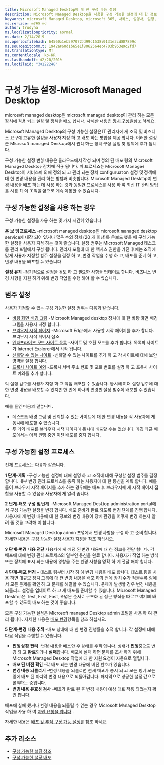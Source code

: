 ```yaml
---
title: Microsoft Managed Desktop에 대 한 구성 가능 설정
description: Microsoft Managed Desktop을 사용한 구성 가능한 설정에 대 한 정보
keywords: microsoft Managed Desktop, microsoft 365, 서비스, 설명서, 설정, 구성 가능한 설정
ms.service: m365-md
author: trudyha
ms.localizationpriority: normal
ms.date: 2/14/2019
ms.openlocfilehash: 64560a1eb597072dd99c1538b0131e3cd807899c
ms.sourcegitcommit: 1942a860d1b65e1f8062564ec4703b953e0c2fd7
ms.translationtype: MT
ms.contentlocale: ko-KR
ms.lasthandoff: 02/20/2019
ms.locfileid: "30122248"
---
```

# <a name="configurable-settings---microsoft-managed-desktop"></a>구성 가능 설정-Microsoft Managed Desktop

microsoft managed desktop은 microsoft managed desktop이 관리 하는 모든 장치에 적용 되는 설정 및 정책을 배포 합니다. 자세한 내용은 [장치 구성을](../service-description/device-policies.md)참조 하세요.

Microsoft Managed Desktop의 구성 가능한 설정은 IT 관리자에 게 조직 및 비즈니스 요구에 고유한 설정을 사용자 지정 하 고 배포 하는 방법을 제공 합니다. 이러한 설정은 Microsoft managed Desktop에서 관리 하는 장치 구성 설정 및 정책에 추가 됩니다.  

구성 가능한 설정 변경 내용은 클라우드에서 작성 되며 정의 된 배포 링의 Microsoft Managed Desktop 장치에 적용 됩니다. 이 프로세스는 Microsoft Managed Desktop이 서비스에 의해 정의 되 고 관리 되는 장치 configuruation 설정 및 정책에 대 한 변경 내용을 관리 하는 방법과 비슷합니다. Microsoft Managed Desktop이 변경 내용을 배포 하는 데 사용 하는 것과 동일한 프로세스를 사용 하 여 최신 IT 관리 방법을 사용 하 여 조직을 앞으로 계속 이동할 수 있습니다.

## <a name="when-to-use-configurable-settings"></a>구성 가능한 설정을 사용 하는 경우

구성 가능한 설정을 사용 하는 몇 가지 시간이 있습니다. 

**온 보 딩 프로세스** -microsoft managed desktop은 microsoft managed desktop service에 내장 되어 있거나 많은 수의 장치 (20 개 이상)를 온보드 했을 때 구성 가능한 설정을 사용자 지정 하는 것이 좋습니다. 설정 범주는 Microsoft Managed 데스크톱 관리 포털에서 구성 됩니다. 관리자 포털에 대 한 액세스 권한을 가진 후에는 조직에 맞게 사용자 지정할 범주 설정을 결정 하 고, 변경 작업을 수행 하 고, 배포를 준비 하 고, 변경 내용을 배포할 수 있습니다.

**설정 유지** -정기적으로 설정을 검토 하 고 필요한 사항을 업데이트 합니다. 비즈니스 변경 사항을 지원 하기 위해 변경 작업을 수행 해야 할 수 있습니다.   

## <a name="setting-categories"></a>범주 설정

사용자 지정할 수 있는 구성 가능한 설정 범주는 다음과 같습니다.
- [바탕 화면 배경 그림](config-setting-ref.md#desktop-background-picture) -Microsoft Managed desktop 장치에 대 한 바탕 화면 배경 그림을 사용자 지정 합니다. 
- [브라우저 시작 페이지](config-setting-ref.md#browser-start-pages) -Microsoft Edge에서 사용할 시작 페이지를 추가 합니다. 브라우저 시작 페이지 참조
- [엔터프라이즈 모드 사이트 목록](config-setting-ref.md#enterprise-mode-site-list-location) -사이트 및 호환 모드를 추가 합니다. 목록의 사이트가 Internet Explorer에서 시작 됩니다. 
- [신뢰할 수 있는 사이트](config-setting-ref.md#trusted-sites) -신뢰할 수 있는 사이트를 추가 하 고 각 사이트에 대해 보안 영역을 설정 합니다. 
- [프록시 사이트 예외](config-setting-ref.md#proxy) -프록시 서버 주소 번호 및 포트 번호를 설정 하 고 프록시 사이트 예외를 추가 합니다.

각 설정 범주를 사용자 지정 하 고 직접 배포할 수 있습니다. 동시에 여러 설정 범주에 대 한 변경 내용을 배포할 수 있지만 한 번에 하나의 변경만 설정 범주에 배포할 수 있습니다.

예를 들면 다음과 같습니다.
- 데스크톱 배경 그림 및 신뢰할 수 있는 사이트에 대 한 변경 내용을 각 사용자에 게 동시에 배포할 수 있습니다. 
- 두 개의 배포를 브라우저 시작 페이지에 동시에 배포할 수는 없습니다. 가장 최근 배포에서는 아직 진행 중인 이전 배포를 중지 합니다.

## <a name="configurable-setting-process"></a>구성 가능한 설정 프로세스

전체 프로세스는 다음과 같습니다. 

**1 단계-계획** -구성 가능한 설정에 대해 설명 하 고 조직에 대해 구성할 설정 범주를 결정 합니다. 내부 변경 관리 프로세스를 충족 하는 사용자에 대 한 통신을 계획 합니다. 예를 들어 브라우저 시작 페이지를 추가 하는 경우에는 배포 후 브라우저에 새 시작 페이지 집합을 사용할 수 있음을 사용자에 게 알려 줍니다.  

**2 단계-배포 구성 및 단계** -Microsoft Managed Desktop administration portal에서 구성 가능한 설정을 변경 합니다. 배포 준비가 완료 되도록 변경 단계를 진행 합니다. 사용자에 게 변경 내용에 대 한 정보와 변경 내용이 장치 환경을 어떻게 변경 하는지 알려 줄 것을 고려해 야 합니다.   

Microsoft Managed Desktop admin 포털에서 변경 사항을 구성 하 고 준비 합니다. 자세한 내용은 [구성 가능한 설정 사용자 지정](config-setting-ref.md)을 참조 하십시오. 

**3 단계-변경 내용 전달** 사용자에 게 예정 된 변경 내용에 대 한 정보를 전달 합니다. 각 배포에 대해 변경 관리 프로세스의 일부인 통신을 완료 합니다. 사용자가 작업 하는 방식 또는 장치에 표시 되는 내용에 영향을 주는 변경 사항을 명확 하 게 전달 해야 합니다.

**4 단계-배포 변경** – 테스트 링부터 시작 하 여 변경 내용을 배포 합니다. 테스트 링을 사용 하면 대규모 장치 그룹에 대 한 변경 내용을 배포 하기 전에 장치 수가 적을수록 링에서 모든 문제를 확인 하 고 문제를 해결할 수 있습니다. 문제가 발생할 경우 변경 내용을 되돌리고 설정을 업데이트 하 고 새 배포를 준비할 수 있습니다. Microsoft Managed Desktop은 Test, First, Fast, 폭넓은 순서로 구조화 된 접근 방식을 따르고 여기에 배포할 수 있도록 배포 하는 것이 좋습니다.   

모든 구성 가능한 설정은 Microsoft managed Desktop admin 포털을 사용 하 여 관리 됩니다. 자세한 내용은 [배포 변경](config-setting-deploy.md)항목을 참조 하십시오. 

**5 단계-변경 내용 추적** -배포 상태에 대 한 변경 진행률을 추적 합니다. 각 설정에 대해 다음 작업을 수행할 수 있습니다.
- **진행 상황 관리** -변경 내용을 배포한 후 상태를 추적 합니다. 상태가 **진행**중으로 변경 되 고 **완료**되거나 **실패**합니다. 배포에 실패 하면 문제를 조사 하기 위해 Microsoft Managed Desktop 작업에 대 한 지원 요청이 자동으로 열립니다.  
- **배포 된 버전 확인** -각 배포 되는 변경 내용에 버전 번호가 있습니다.
- **변경 내용 되돌리기** -변경 내용을 되돌리면 현재 배포가 중지 되 고 모든 링이 모든 링에 배포 된 마지막 변경 내용으로 되돌아갑니다. 마지막으로 성공한 설정 값으로 롤백하는 중입니다.
- **변경 내용 유효성 검사** -배포가 완료 된 후 변경 내용이 예상 대로 적용 되었는지 확인 합니다.  

배포에 실패 했거나 변경 내용을 되돌릴 수 없는 경우 Microsoft Managed Desktop 작업을 사용 하 여 [지원 요청을 엽니다](admin-support.md) . 

자세한 내용은 [배포 및 추적 구성 가능 설정](config-setting-deploy.md)를 참조 하세요.

## <a name="additional-resources"></a>추가 리소스
- [구성 가능한 설정 참조](config-setting-ref.md) 
- [구성 가능한 설정 배포](config-setting-deploy.md) 

